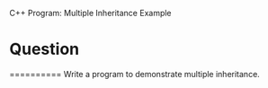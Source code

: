 C++ Program: Multiple Inheritance Example

# Question
==========
Write a program to demonstrate multiple inheritance.